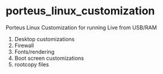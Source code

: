 # porteus_linux_customization
Porteus Linux Customization for running Live from USB/RAM

1) Desktop customizations
2) Firewall
3) Fonts/rendering
4) Boot screen customizations
5) rootcopy files
